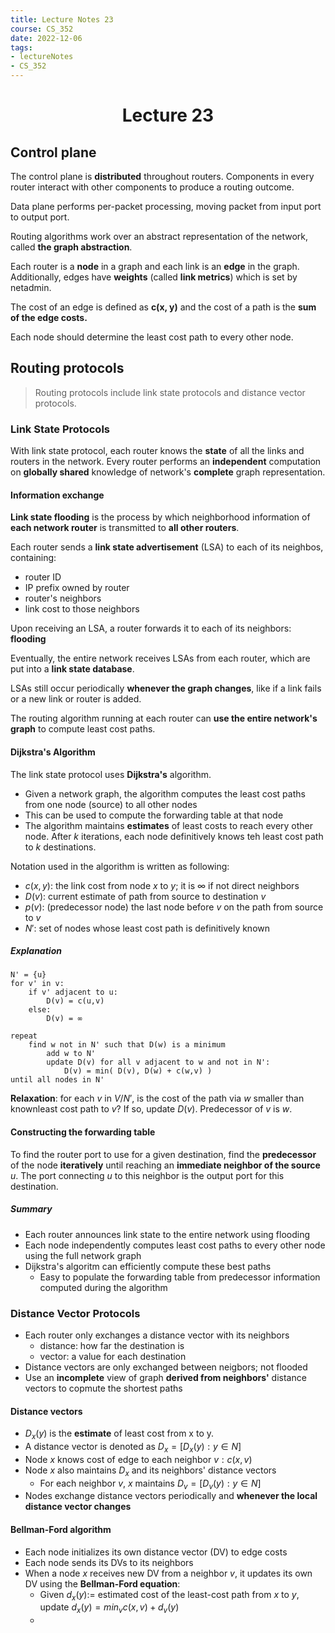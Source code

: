 ```yaml
---
title: Lecture Notes 23
course: CS_352
date: 2022-12-06
tags: 
- lectureNotes
- CS_352
---
```


<center><h1>Lecture 23</h1></center>

## Control plane
The control plane is **distributed** throughout routers. Components in every router interact with other components to produce a routing outcome. 

Data plane performs per-packet processing, moving packet from input port to output port.

Routing algorithms work over an abstract representation of the network, called **the graph abstraction**.

Each router is a **node** in a graph and each link is an **edge** in the graph. Additionally, edges have **weights** (called **link metrics**) which is set by netadmin.

The cost of an edge is defined as **c(x, y)** and the cost of a path is the **sum of the edge costs.**

Each node should determine the least cost path to every other node.

## Routing protocols
>Routing protocols include link state protocols and distance vector protocols.

### Link State Protocols
With link state protocol, each router knows the **state** of all the links and routers in the network. Every router performs an **independent** computation on **globally shared** knowledge of network's **complete** graph representation.

#### Information exchange

**Link state flooding** is the process by which neighborhood information of **each network router** is transmitted to **all other routers**.

Each router sends a **link state advertisement** (LSA) to each of its neighbos, containing:
- router ID
- IP prefix owned by router
- router's neighbors
- link cost to those neighbors

Upon receiving an LSA, a router forwards it to each of its neighbors: **flooding**

Eventually, the entire network receives LSAs from each router, which are put into a **link state database**.

LSAs still occur periodically **whenever the graph changes**, like if a link fails or a new link or router is added.

The routing algorithm running at each router can **use the entire network's graph** to compute least cost paths.

#### Dijkstra's Algorithm
The link state protocol uses **Dijkstra's** algorithm.
- Given a network graph, the algorithm computes the least cost paths from one node (source) to all other nodes
- This can be used to compute the forwarding table at that node
- The algorithm maintains **estimates** of least costs to reach every other node. After $k$ iterations, each node definitively knows teh least cost path to $k$ destinations.

Notation used in the algorithm is written as following:
- $c(x,y)$: the link cost from node $x$ to $y$; it is $\infty$ if not direct neighbors
- $D(v)$: current estimate of path from source to destination $v$
- $p(v)$: (predecessor node) the last node before $v$ on the path from source to $v$
- $N'$: set of nodes whose least cost path is definitively known

##### Explanation
```
N' = {u}
for v' in v:
	if v' adjacent to u:
		D(v) = c(u,v)
	else:
		D(v) = ∞

repeat
	find w not in N' such that D(w) is a minimum
		add w to N'
		update D(v) for all v adjacent to w and not in N':
			D(v) = min( D(v), D(w) + c(w,v) )
until all nodes in N'
```

**Relaxation**: for each $v$ in $V/N'$, is the cost of the path via $w$ smaller than knownleast cost path to $v$? If so, update $D(v)$. Predecessor of $v$ is $w$.

#### Constructing the forwarding table
To find the router port to use for a given destination, find the **predecessor** of the node **iteratively** until reaching an **immediate neighbor of the source** $u$. The port connecting $u$ to this neighbor is the output port for this destination.

##### Summary
- Each router announces link state to the entire network using flooding
- Each node independently computes least cost paths to every other node using the full network graph
- Dijkstra's algoritm can efficiently compute these best paths
	- Easy to populate the forwarding table from predecessor information computed during the algorithm

### Distance Vector Protocols
- Each router only exchanges a distance vector with its neighbors
	- distance: how far the destination is
	- vector: a value for each destination
- Distance vectors are only exchanged between neigbors; not flooded
- Use an **incomplete** view of graph **derived from neighbors'** distance vectors to copmute the shortest paths

#### Distance vectors
- $D_x(y)$ is the **estimate** of least cost from x to y.
- A distance vector is denoted as $D_x = [D_x(y): y \in N]$
- Node $x$ knows cost of edge to each neighbor $v: c(x,v)$
- Node $x$ also maintains $D_x$ and its neighbors' distance vectors
	- For each neighbor $v$, $x$ maintains $D_v=[D_v(y):y\in N]$
- Nodes exchange distance vectors periodically and **whenever the local distance vector changes**

#### Bellman-Ford algorithm
- Each node initializes its own distance vector (DV) to edge costs
- Each node sends its DVs to its neighbors
- When a node $x$ receives new DV from a neighbor $v$, it updates its own DV using the **Bellman-Ford equation**:
	- Given $d_x(y) :=$ estimated cost of the least-cost path from $x$ to $y$, update $d_x(y) = min_v{c(x,v) + d_v(y)}$
	- 